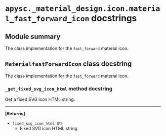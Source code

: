 # `apysc._material_design.icon.material_fast_forward_icon` docstrings

## Module summary

The class implementation for the `fast_forward` material icon.

## `MaterialfastForwardIcon` class docstring

The class implementation for the `fast_forward` material icon.

### `_get_fixed_svg_icon_html` method docstring

Get a fixed SVG icon HTML string.<hr>

**[Returns]**

- `fixed_svg_icon_html`: str
  - Fixed SVG icon HTML string.